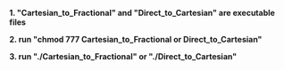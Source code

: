 **1. "Cartesian_to_Fractional" and "Direct_to_Cartesian" are executable files**

**2. run "chmod 777 Cartesian_to_Fractional or Direct_to_Cartesian"**

**3. run "./Cartesian_to_Fractional" or "./Direct_to_Cartesian"**
